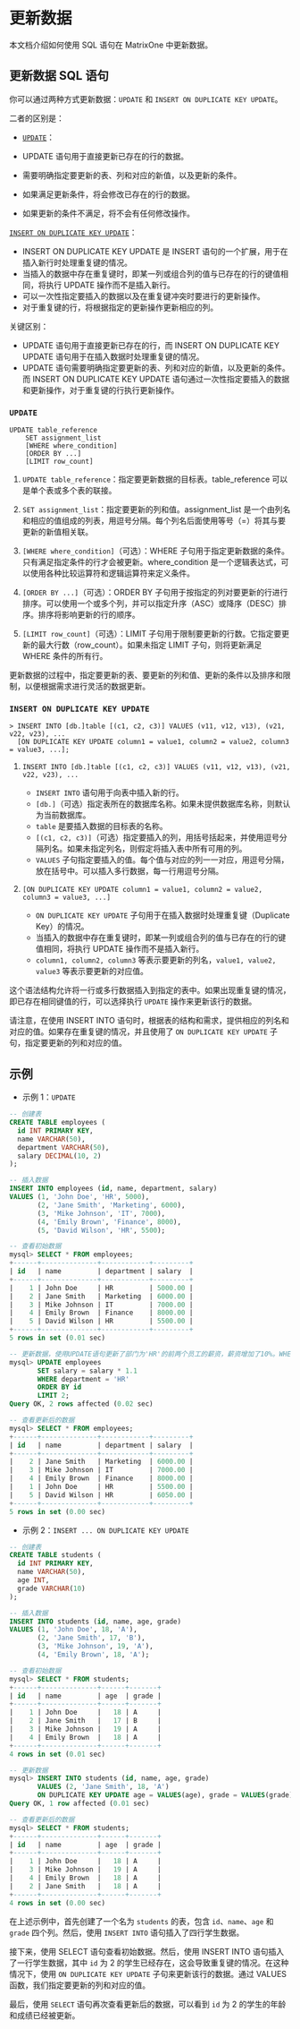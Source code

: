 # 更新数据

本文档介绍如何使用 SQL 语句在 MatrixOne 中更新数据。

## 更新数据 SQL 语句

你可以通过两种方式更新数据：`UPDATE` 和 `INSERT ON DUPLICATE KEY UPDATE`。

二者的区别是：

- [`UPDATE`](../../Reference/SQL-Reference/Data-Manipulation-Language/update.md)：

- UPDATE 语句用于直接更新已存在的行的数据。
- 需要明确指定要更新的表、列和对应的新值，以及更新的条件。
- 如果满足更新条件，将会修改已存在的行的数据。
- 如果更新的条件不满足，将不会有任何修改操作。

[`INSERT ON DUPLICATE KEY UPDATE`](../../Reference/SQL-Reference/Data-Manipulation-Language/insert-on-duplicate.md)：

- INSERT ON DUPLICATE KEY UPDATE 是 INSERT 语句的一个扩展，用于在插入新行时处理重复键的情况。
- 当插入的数据中存在重复键时，即某一列或组合列的值与已存在的行的键值相同，将执行 UPDATE 操作而不是插入新行。
- 可以一次性指定要插入的数据以及在重复键冲突时要进行的更新操作。
- 对于重复键的行，将根据指定的更新操作更新相应的列。

关键区别：

- UPDATE 语句用于直接更新已存在的行，而 INSERT ON DUPLICATE KEY UPDATE 语句用于在插入数据时处理重复键的情况。
- UPDATE 语句需要明确指定要更新的表、列和对应的新值，以及更新的条件。而 INSERT ON DUPLICATE KEY UPDATE 语句通过一次性指定要插入的数据和更新操作，对于重复键的行执行更新操作。

### `UPDATE`

```
UPDATE table_reference
    SET assignment_list
    [WHERE where_condition]
    [ORDER BY ...]
    [LIMIT row_count]
```

1. `UPDATE table_reference`：指定要更新数据的目标表。table_reference 可以是单个表或多个表的联接。

2. `SET assignment_list`：指定要更新的列和值。assignment_list 是一个由列名和相应的值组成的列表，用逗号分隔。每个列名后面使用等号（=）将其与要更新的新值相关联。

3. `[WHERE where_condition]`（可选）：WHERE 子句用于指定更新数据的条件。只有满足指定条件的行才会被更新。where_condition 是一个逻辑表达式，可以使用各种比较运算符和逻辑运算符来定义条件。

4. `[ORDER BY ...]`（可选）：ORDER BY 子句用于按指定的列对要更新的行进行排序。可以使用一个或多个列，并可以指定升序（ASC）或降序（DESC）排序。排序将影响更新的行的顺序。

5. `[LIMIT row_count]`（可选）：LIMIT 子句用于限制要更新的行数。它指定要更新的最大行数（row_count）。如果未指定 LIMIT 子句，则将更新满足 WHERE 条件的所有行。

更新数据的过程中，指定要更新的表、要更新的列和值、更新的条件以及排序和限制，以便根据需求进行灵活的数据更新。

### `INSERT ON DUPLICATE KEY UPDATE`

```
> INSERT INTO [db.]table [(c1, c2, c3)] VALUES (v11, v12, v13), (v21, v22, v23), ...
  [ON DUPLICATE KEY UPDATE column1 = value1, column2 = value2, column3 = value3, ...];
```

1. `INSERT INTO [db.]table [(c1, c2, c3)] VALUES (v11, v12, v13), (v21, v22, v23), ...`
   - `INSERT INTO` 语句用于向表中插入新的行。
   - `[db.]`（可选）指定表所在的数据库名称。如果未提供数据库名称，则默认为当前数据库。
   - `table` 是要插入数据的目标表的名称。
   - `[(c1, c2, c3)]`（可选）指定要插入的列，用括号括起来，并使用逗号分隔列名。如果未指定列名，则假定将插入表中所有可用的列。
   - `VALUES` 子句指定要插入的值。每个值与对应的列一一对应，用逗号分隔，放在括号中。可以插入多行数据，每一行用逗号分隔。

2. `[ON DUPLICATE KEY UPDATE column1 = value1, column2 = value2, column3 = value3, ...]`
   - `ON DUPLICATE KEY UPDATE` 子句用于在插入数据时处理重复键（Duplicate Key）的情况。
   - 当插入的数据中存在重复键时，即某一列或组合列的值与已存在的行的键值相同，将执行 UPDATE 操作而不是插入新行。
   - `column1, column2, column3` 等表示要更新的列名，`value1, value2, value3` 等表示要更新的对应值。

这个语法结构允许将一行或多行数据插入到指定的表中。如果出现重复键的情况，即已存在相同键值的行，可以选择执行 `UPDATE` 操作来更新该行的数据。

请注意，在使用 INSERT INTO 语句时，根据表的结构和需求，提供相应的列名和对应的值。如果存在重复键的情况，并且使用了 `ON DUPLICATE KEY UPDATE` 子句，指定要更新的列和对应的值。

## 示例

- 示例 1：`UPDATE`

```sql
-- 创建表
CREATE TABLE employees (
  id INT PRIMARY KEY,
  name VARCHAR(50),
  department VARCHAR(50),
  salary DECIMAL(10, 2)
);

-- 插入数据
INSERT INTO employees (id, name, department, salary)
VALUES (1, 'John Doe', 'HR', 5000),
       (2, 'Jane Smith', 'Marketing', 6000),
       (3, 'Mike Johnson', 'IT', 7000),
       (4, 'Emily Brown', 'Finance', 8000),
       (5, 'David Wilson', 'HR', 5500);

-- 查看初始数据
mysql> SELECT * FROM employees;
+------+--------------+------------+---------+
| id   | name         | department | salary  |
+------+--------------+------------+---------+
|    1 | John Doe     | HR         | 5000.00 |
|    2 | Jane Smith   | Marketing  | 6000.00 |
|    3 | Mike Johnson | IT         | 7000.00 |
|    4 | Emily Brown  | Finance    | 8000.00 |
|    5 | David Wilson | HR         | 5500.00 |
+------+--------------+------------+---------+
5 rows in set (0.01 sec)

-- 更新数据，使用UPDATE语句更新了部门为'HR'的前两个员工的薪资，薪资增加了10%。WHERE子句指定了更新数据的条件，只有满足部门为'HR'的行才会被更新。ORDER BY子句按照id列进行升序排序，LIMIT子句限制只更新两行数据。
mysql> UPDATE employees
       SET salary = salary * 1.1
       WHERE department = 'HR'
       ORDER BY id
       LIMIT 2;
Query OK, 2 rows affected (0.02 sec)

-- 查看更新后的数据
mysql> SELECT * FROM employees;
+------+--------------+------------+---------+
| id   | name         | department | salary  |
+------+--------------+------------+---------+
|    2 | Jane Smith   | Marketing  | 6000.00 |
|    3 | Mike Johnson | IT         | 7000.00 |
|    4 | Emily Brown  | Finance    | 8000.00 |
|    1 | John Doe     | HR         | 5500.00 |
|    5 | David Wilson | HR         | 6050.00 |
+------+--------------+------------+---------+
5 rows in set (0.00 sec)
```

- 示例 2：`INSERT ... ON DUPLICATE KEY UPDATE`

```sql
-- 创建表
CREATE TABLE students (
  id INT PRIMARY KEY,
  name VARCHAR(50),
  age INT,
  grade VARCHAR(10)
);

-- 插入数据
INSERT INTO students (id, name, age, grade)
VALUES (1, 'John Doe', 18, 'A'),
       (2, 'Jane Smith', 17, 'B'),
       (3, 'Mike Johnson', 19, 'A'),
       (4, 'Emily Brown', 18, 'A');

-- 查看初始数据
mysql> SELECT * FROM students;
+------+--------------+------+-------+
| id   | name         | age  | grade |
+------+--------------+------+-------+
|    1 | John Doe     |   18 | A     |
|    2 | Jane Smith   |   17 | B     |
|    3 | Mike Johnson |   19 | A     |
|    4 | Emily Brown  |   18 | A     |
+------+--------------+------+-------+
4 rows in set (0.01 sec)

-- 更新数据
mysql> INSERT INTO students (id, name, age, grade)
       VALUES (2, 'Jane Smith', 18, 'A')
       ON DUPLICATE KEY UPDATE age = VALUES(age), grade = VALUES(grade);
Query OK, 1 row affected (0.01 sec)

-- 查看更新后的数据
mysql> SELECT * FROM students;
+------+--------------+------+-------+
| id   | name         | age  | grade |
+------+--------------+------+-------+
|    1 | John Doe     |   18 | A     |
|    3 | Mike Johnson |   19 | A     |
|    4 | Emily Brown  |   18 | A     |
|    2 | Jane Smith   |   18 | A     |
+------+--------------+------+-------+
4 rows in set (0.00 sec)
```

在上述示例中，首先创建了一个名为 `students` 的表，包含 `id`、`name`、`age` 和 `grade` 四个列。然后，使用 `INSERT INTO` 语句插入了四行学生数据。

接下来，使用 SELECT 语句查看初始数据。然后，使用 INSERT INTO 语句插入了一行学生数据，其中 `id` 为 2 的学生已经存在，这会导致重复键的情况。在这种情况下，使用 `ON DUPLICATE KEY UPDATE` 子句来更新该行的数据。通过 VALUES 函数，我们指定要更新的列和对应的值。

最后，使用 `SELECT` 语句再次查看更新后的数据，可以看到 `id` 为 2 的学生的年龄和成绩已经被更新。
